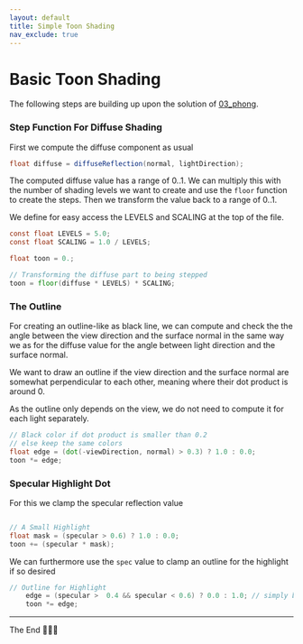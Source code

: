 ```yaml
---
layout: default
title: Simple Toon Shading
nav_exclude: true
---
```



# Basic Toon Shading

The following steps are building up upon the solution of [03_phong](../03_phong/phong_steps.md).

### Step Function For Diffuse Shading

First we compute the diffuse component as usual

```glsl
float diffuse = diffuseReflection(normal, lightDirection);
```

The computed diffuse value has a range of 0..1. We can multiply this with the number of shading levels we want to create and use the `floor` function to create the steps. Then we transform the value back to a range of 0..1.

We define for easy access the LEVELS and SCALING at the top of the file.
```glsl
const float LEVELS = 5.0;
const float SCALING = 1.0 / LEVELS;
```

```glsl
float toon = 0.;

// Transforming the diffuse part to being stepped
toon = floor(diffuse * LEVELS) * SCALING;
```

### The Outline

For creating an outline-like as black line, we can compute and check the the angle between the view direction and the surface normal in the same way we as for the diffuse value for the angle between light direction and the surface normal. 

We want to draw an outline if the view direction and the surface normal are somewhat perpendicular to each other, meaning where their dot product is around 0.

As the outline only depends on the view, we do not need to compute it for each light separately.

```glsl
// Black color if dot product is smaller than 0.2
// else keep the same colors
float edge = (dot(-viewDirection, normal) > 0.3) ? 1.0 : 0.0;
toon *= edge;
```

### Specular Highlight Dot

For this we clamp the specular reflection value

```glsl

// A Small Highlight
float mask = (specular > 0.6) ? 1.0 : 0.0;
toon += (specular * mask);
```

We can furthermore use the `spec` value to clamp an outline for the highlight if so desired

```glsl
// Outline for Highlight
    edge = (specular >  0.4 && specular < 0.6) ? 0.0 : 1.0; // simply black
    toon *= edge;
```

---

The End 👩🏼‍🎨